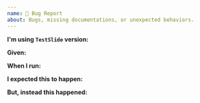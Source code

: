 ```yaml
---
name: 🐛 Bug Report
about: Bugs, missing documentations, or unexpected behaviors.
---
```


<!--
Thank you for your interest in this project. Bugs filed and PRs submitted are appreciated!

Please make sure that you are familiar with and follow the Code of Conduct of this project which can be found at https://github.com/facebook/TestSlide/blob/main/CODE_OF_CONDUCT.md

Also, please make sure you're familiar with and follow the instructions in the contributing guidelines which can  be found at https://github.com/facebook/TestSlide/blob/main/CONTRIBUTING.md

- Please review the Issues policies before filing an issue:

  🐛 Bug:
  Report a bug, missing documentation, or unexpected behavior.

-->

**I'm using `TestSlide` version:**

**Given:**
<!--
Include code snippets/a link to online editor like CodeSandbox/configurations/anything
-->

**When I run:**
<!--
Include run/execution commands
-->

**I expected this to happen:**

<!-- Describe the correct/expected behavior -->

**But, instead this happened:**

<!--
Describe the unexpected behavior that has happened. Include complete error messages/screenshots/anything
-->
